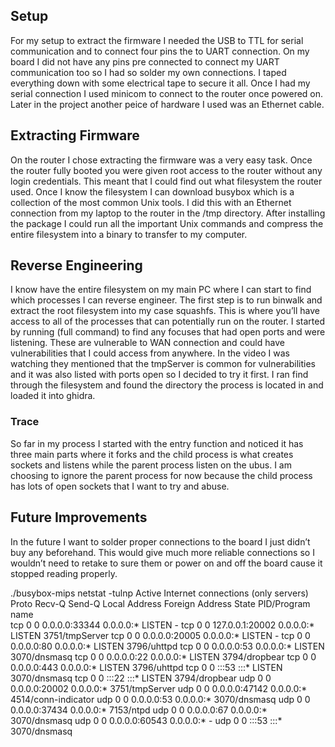 ## Setup

For my setup to extract the firmware I needed the USB to TTL for serial communication and to connect four pins the to UART connection. On my board I did not have any pins pre connected to connect my UART communication too so I had so solder my own connections. I taped everything down with some electrical tape to secure it all. Once I had my serial connection I used minicom to connect to the router once powered on. Later in the project another peice of hardware I used was an Ethernet cable. 

## Extracting Firmware

On the router I chose extracting the firmware was a very easy task. Once the router fully booted you were given root access to the router without any login credentials. This meant that I could find out what filesystem the router used. Once I know the filesystem I can download busybox which is a collection of the most common Unix tools. I did this with an Ethernet connection from my laptop to the router in the /tmp directory. After installing the package I could run all the important Unix commands and compress the entire filesystem into a binary to transfer to my computer.

## Reverse Engineering

I know have the entire filesystem on my main PC where I can start to find which processes I can reverse engineer. The first step is to run binwalk and extract the root filesystem into my case squashfs. This is where you’ll have access to all of the processes that can potentially run on the router. I started by running (full command) to find any focuses that had open ports and were listening. These are vulnerable to WAN connection and could have vulnerabilities that I could access from anywhere. In the video I was watching they mentioned that the tmpServer is common for vulnerabilities and it was also listed with ports open so I decided to try it first. I ran find through the filesystem and found the directory the process is located in and loaded it into ghidra. 

### Trace 

So far in my process I started with the entry function and noticed it has three main parts where it forks and the child process is what creates sockets and listens while the parent process listen on the ubus. I am choosing to ignore the parent process for now because the child process has lots of open sockets that I want to try and abuse. 

## Future Improvements 

In the future I want to solder proper connections to the board I just didn’t buy any beforehand. This would give much more reliable connections so I wouldn’t need to retake to sure them or power on and off the board cause it stopped reading properly. 

./busybox-mips netstat -tulnp
Active Internet connections (only servers)
Proto Recv-Q Send-Q Local Address           Foreign Address         State       PID/Program name    
tcp        0      0 0.0.0.0:33344           0.0.0.0:*               LISTEN      -
tcp        0      0 127.0.0.1:20002         0.0.0.0:*               LISTEN      3751/tmpServer
tcp        0      0 0.0.0.0:20005           0.0.0.0:*               LISTEN      -
tcp        0      0 0.0.0.0:80              0.0.0.0:*               LISTEN      3796/uhttpd
tcp        0      0 0.0.0.0:53              0.0.0.0:*               LISTEN      3070/dnsmasq
tcp        0      0 0.0.0.0:22              0.0.0.0:*               LISTEN      3794/dropbear
tcp        0      0 0.0.0.0:443             0.0.0.0:*               LISTEN      3796/uhttpd
tcp        0      0 :::53                   :::*                    LISTEN      3070/dnsmasq
tcp        0      0 :::22                   :::*                    LISTEN      3794/dropbear
udp        0      0 0.0.0.0:20002           0.0.0.0:*                           3751/tmpServer
udp        0      0 0.0.0.0:47142           0.0.0.0:*                           4514/conn-indicator
udp        0      0 0.0.0.0:53              0.0.0.0:*                           3070/dnsmasq
udp        0      0 0.0.0.0:37434           0.0.0.0:*                           7153/ntpd
udp        0      0 0.0.0.0:67              0.0.0.0:*                           3070/dnsmasq
udp        0      0 0.0.0.0:60543           0.0.0.0:*                           -
udp        0      0 :::53                   :::*                                3070/dnsmasq

